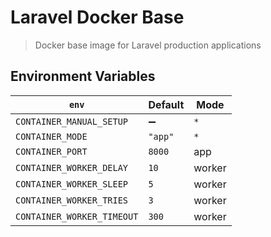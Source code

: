 # Laravel Docker Base

> Docker base image for Laravel production applications

## Environment Variables

| `env`                      | Default | Mode   |
| -------------------------- | ------- | ------ |
| `CONTAINER_MANUAL_SETUP`   | ➖       | `*`    |
| `CONTAINER_MODE`           | `"app"` | `*`    |
| `CONTAINER_PORT`           | `8000`  | app    |
| `CONTAINER_WORKER_DELAY`   | `10`    | worker |
| `CONTAINER_WORKER_SLEEP`   | `5`     | worker |
| `CONTAINER_WORKER_TRIES`   | `3`     | worker |
| `CONTAINER_WORKER_TIMEOUT` | `300`   | worker |
